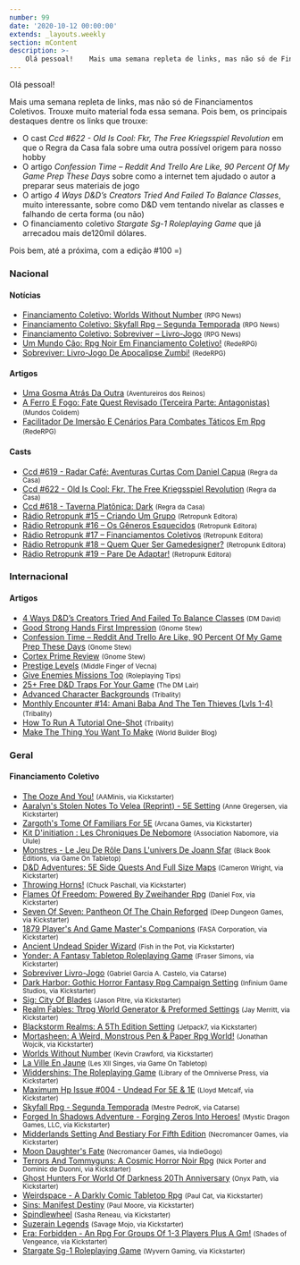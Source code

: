 ```yaml
---
number: 99
date: '2020-10-12 00:00:00'
extends: _layouts.weekly
section: mContent
description: >-
    Olá pessoal!    Mais uma semana repleta de links, mas não só de Financiamentos Coletivos. Trouxe muito material foda essa semana. Pois bem, os principais destaques dentre os links que trouxe:    - O cast _Ccd #622 - Old Is Cool: Fkr, The Free Kriegsspiel Revolution_ em que o Regra da Casa fala s
---
```


Olá pessoal!

Mais uma semana repleta de links, mas não só de Financiamentos Coletivos. Trouxe muito material foda essa semana. Pois bem, os principais destaques dentre os links que trouxe:

- O cast _Ccd #622 - Old Is Cool: Fkr, The Free Kriegsspiel Revolution_ em que o Regra da Casa fala sobre uma outra possível origem para nosso hobby
- O artigo _Confession Time – Reddit And Trello Are Like, 90 Percent Of My Game Prep These Days_ sobre como a internet tem ajudado o autor a preparar seus materiais de jogo
- O artigo _4 Ways D&amp;D’s Creators Tried And Failed To Balance Classes_, muito interessante, sobre como D&amp;D vem tentando nivelar as classes e falhando de certa forma (ou não)
- O financiamento coletivo _Stargate Sg-1 Roleplaying Game_ que já arrecadou mais de120mil dólares.

Pois bem, até a próxima, com a edição #100 =)

### Nacional

#### Notícias

- [Financiamento Coletivo: Worlds Without Number] <small>(RPG News)</small>
- [Financiamento Coletivo: Skyfall Rpg – Segunda Temporada] <small>(RPG News)</small>
- [Financiamento Coletivo: Sobreviver – Livro-Jogo] <small>(RPG News)</small>
- [Um Mundo Cão: Rpg Noir Em Financiamento Coletivo!] <small>(RedeRPG)</small>
- [Sobreviver: Livro-Jogo De Apocalipse Zumbi!] <small>(RedeRPG)</small>

#### Artigos

- [Uma Gosma Atrás Da Outra] <small>(Aventureiros dos Reinos)</small>
- [A Ferro E Fogo: Fate Quest Revisado (Terceira Parte: Antagonistas)] <small>(Mundos Colidem)</small>
- [Facilitador De Imersão E Cenários Para Combates Táticos Em Rpg] <small>(RedeRPG)</small>

#### Casts

- [Ccd #619 - Radar Café: Aventuras Curtas Com Daniel Capua] <small>(Regra da Casa)</small>
- [Ccd #622 - Old Is Cool: Fkr, The Free Kriegsspiel Revolution] <small>(Regra da Casa)</small>
- [Ccd #618 - Taverna Platônica: Dark] <small>(Regra da Casa)</small>
- [Rádio Retropunk #15 – Criando Um Grupo] <small>(Retropunk Editora)</small>
- [Rádio Retropunk #16 – Os Gêneros Esquecidos] <small>(Retropunk Editora)</small>
- [Rádio Retropunk #17 – Financiamentos Coletivos] <small>(Retropunk Editora)</small>
- [Rádio Retropunk #18 – Quem Quer Ser Gamedesigner?] <small>(Retropunk Editora)</small>
- [Rádio Retropunk #19 – Pare De Adaptar!] <small>(Retropunk Editora)</small>

### Internacional

#### Artigos

- [4 Ways D&amp;D’s Creators Tried And Failed To Balance Classes] <small>(DM David)</small>
- [Good Strong Hands First Impression] <small>(Gnome Stew)</small>
- [Confession Time – Reddit And Trello Are Like, 90 Percent Of My Game Prep These Days] <small>(Gnome Stew)</small>
- [Cortex Prime Review] <small>(Gnome Stew)</small>
- [Prestige Levels] <small>(Middle Finger of Vecna)</small>
- [Give Enemies Missions Too] <small>(Roleplaying Tips)</small>
- [25+ Free D&amp;D Traps For Your Game] <small>(The DM Lair)</small>
- [Advanced Character Backgrounds] <small>(Tribality)</small>
- [Monthly Encounter #14: Amani Baba And The Ten Thieves (Lvls 1-4)] <small>(Tribality)</small>
- [How To Run A Tutorial One-Shot] <small>(Tribality)</small>
- [Make The Thing You Want To Make] <small>(World Builder Blog)</small>

### Geral

#### Financiamento Coletivo

- [The Ooze And You!] <small>(AAMinis, via Kickstarter)</small>
- [Aaralyn&#039;s Stolen Notes To Velea (Reprint) - 5E Setting] <small>(Anne Gregersen, via Kickstarter)</small>
- [Zargoth&#039;s Tome Of Familiars For 5E] <small>(Arcana Games, via Kickstarter)</small>
- [Kit D&#039;initiation : Les Chroniques De Nebomore] <small>(Association Nabomore, via Ulule)</small>
- [Monstres - Le Jeu De Rôle Dans L&#039;univers De Joann Sfar] <small>(Black Book Éditions, via Game On Tabletop)</small>
- [D&amp;D Adventures: 5E Side Quests And Full Size Maps] <small>(Cameron Wright, via Kickstarter)</small>
- [Throwing Horns!] <small>(Chuck Paschall, via Kickstarter)</small>
- [Flames Of Freedom: Powered By Zweihander Rpg] <small>(Daniel Fox, via Kickstarter)</small>
- [Seven Of Seven: Pantheon Of The Chain Reforged] <small>(Deep Dungeon Games, via Kickstarter)</small>
- [1879 Player&#039;s And Game Master&#039;s Companions] <small>(FASA Corporation, via Kickstarter)</small>
- [Ancient Undead Spider Wizard] <small>(Fish in the Pot, via Kickstarter)</small>
- [Yonder: A Fantasy Tabletop Roleplaying Game] <small>(Fraser Simons, via Kickstarter)</small>
- [Sobreviver Livro-Jogo] <small>(Gabriel Garcia A. Castelo, via Catarse)</small>
- [Dark Harbor: Gothic Horror Fantasy Rpg Campaign Setting] <small>(Infinium Game Studios, via Kickstarter)</small>
- [Sig: City Of Blades] <small>(Jason Pitre, via Kickstarter)</small>
- [Realm Fables: Ttrpg World Generator &amp; Preformed Settings] <small>(Jay Merritt, via Kickstarter)</small>
- [Blackstorm Realms: A 5Th Edition Setting] <small>(Jetpack7, via Kickstarter)</small>
- [Mortasheen: A Weird, Monstrous Pen &amp; Paper Rpg World!] <small>(Jonathan Wojcik, via Kickstarter)</small>
- [Worlds Without Number] <small>(Kevin Crawford, via Kickstarter)</small>
- [La Ville En Jaune] <small>(Les XII Singes, via Game On Tabletop)</small>
- [Widdershins: The Roleplaying Game] <small>(Library of the Omniverse Press, via Kickstarter)</small>
- [Maximum Hp Issue #004 - Undead For 5E &amp; 1E] <small>(Lloyd Metcalf, via Kickstarter)</small>
- [Skyfall Rpg - Segunda Temporada] <small>(Mestre PedroK, via Catarse)</small>
- [Forged In Shadows Adventure - Forging Zeros Into Heroes!] <small>(Mystic Dragon Games, LLC, via Kickstarter)</small>
- [Midderlands Setting And Bestiary For Fifth Edition] <small>(Necromancer Games, via Kickstarter)</small>
- [Moon Daughter&#039;s Fate] <small>(Necromancer Games, via IndieGogo)</small>
- [Terrors And Tommyguns: A Cosmic Horror Noir Rpg] <small>(Nick Porter and Dominic de Duonni, via Kickstarter)</small>
- [Ghost Hunters For World Of Darkness 20Th Anniversary] <small>(Onyx Path, via Kickstarter)</small>
- [Weirdspace - A Darkly Comic Tabletop Rpg] <small>(Paul Cat, via Kickstarter)</small>
- [Sins: Manifest Destiny] <small>(Paul Moore, via Kickstarter)</small>
- [Spindlewheel] <small>(Sasha Reneau, via Kickstarter)</small>
- [Suzerain Legends] <small>(Savage Mojo, via Kickstarter)</small>
- [Era: Forbidden - An Rpg For Groups Of 1-3 Players Plus A Gm!] <small>(Shades of Vengeance, via Kickstarter)</small>
- [Stargate Sg-1 Roleplaying Game] <small>(Wyvern Gaming, via Kickstarter)</small>


[Financiamento Coletivo: Worlds Without Number]: https://newsrpg.wordpress.com/2020/10/10/financiamento-coletivo-worlds-without-number/
[Worlds Without Number]: https://www.kickstarter.com/projects/1637945166/worlds-without-number
[Um Mundo Cão: Rpg Noir Em Financiamento Coletivo!]: https://www.rederpg.com.br/2020/10/09/um-mundo-cao-rpg-noir-em-financiamento-coletivo/
[Financiamento Coletivo: Skyfall Rpg – Segunda Temporada]: https://newsrpg.wordpress.com/2020/10/07/financiamento-coletivo-skyfall-rpg-segunda-temporada/
[Skyfall Rpg - Segunda Temporada]: https://www.catarse.me/skyfall
[Financiamento Coletivo: Sobreviver – Livro-Jogo]: https://newsrpg.wordpress.com/2020/10/06/financiamento-coletivo-sobreviver-livro-jogo/
[Sobreviver Livro-Jogo]: https://www.catarse.me/sobreviverlivrojogo
[Ancient Undead Spider Wizard]: https://www.kickstarter.com/projects/fishinthepot/ancient-undead-spider-wizard
[Realm Fables: Ttrpg World Generator &amp; Preformed Settings]: https://www.kickstarter.com/projects/shieldicestudio/realm-fables-ttrpg-world-generator-and-preformed-settings
[The Ooze And You!]: https://www.kickstarter.com/projects/aaminis/the-ooze-and-you
[Zargoth&#039;s Tome Of Familiars For 5E]: https://www.kickstarter.com/projects/arcanagames/zargoths-tome-of-familiars-for-5e
[1879 Player&#039;s And Game Master&#039;s Companions]: https://www.kickstarter.com/projects/1879-companions/1879-players-and-game-masters-companions
[Seven Of Seven: Pantheon Of The Chain Reforged]: https://www.kickstarter.com/projects/deepdungeongames/seven-of-seven-pantheon-of-the-chain-reforged
[Sins: Manifest Destiny]: https://www.kickstarter.com/projects/firstfallingleaf/sins-manifest-destiny
[Ghost Hunters For World Of Darkness 20Th Anniversary]: https://www.kickstarter.com/projects/339646881/ghost-hunters-for-world-of-darkness-20th-anniversary
[Maximum Hp Issue #004 - Undead For 5E &amp; 1E]: https://www.kickstarter.com/projects/lmetcalf/maximum-hp-undead
[Blackstorm Realms: A 5Th Edition Setting]: https://www.kickstarter.com/projects/782735675/blackstorm-realms-a-5th-edition-setting
[Midderlands Setting And Bestiary For Fifth Edition]: https://www.kickstarter.com/projects/necromancergames/midderlands-setting-and-bestiary-for-fifth-edition
[Dark Harbor: Gothic Horror Fantasy Rpg Campaign Setting]: https://www.kickstarter.com/projects/darkharbor/dark-harbor-gothic-horror-fantasy-rpg-campaign-setting
[Aaralyn&#039;s Stolen Notes To Velea (Reprint) - 5E Setting]: https://www.kickstarter.com/projects/red-ink-caravan-1/aaralyns-stolen-notes-to-velea-reprint-5e-setting
[Suzerain Legends]: https://www.kickstarter.com/projects/savagemojo/suzerain-legends
[Stargate Sg-1 Roleplaying Game]: https://www.kickstarter.com/projects/wyvrengaming/stargate-roleplaying-game
[Weirdspace - A Darkly Comic Tabletop Rpg]: https://www.kickstarter.com/projects/weirdspace/weirdspace-a-darkly-comic-tabletop-rpg
[Widdershins: The Roleplaying Game]: https://www.kickstarter.com/projects/libomni/widdershins-the-roleplaying-game
[Flames Of Freedom: Powered By Zweihander Rpg]: https://www.kickstarter.com/projects/grimandperilous/flames-of-freedom-powered-by-zweihander-rpg
[Terrors And Tommyguns: A Cosmic Horror Noir Rpg]: https://www.kickstarter.com/projects/drinkinghorngames/terrors-and-tommyguns-a-cosmic-horror-noir-rpg
[Mortasheen: A Weird, Monstrous Pen &amp; Paper Rpg World!]: https://www.kickstarter.com/projects/484998492/mortasheen-a-weird-monstrous-pen-and-paper-rpg-world
[Sig: City Of Blades]: https://www.kickstarter.com/projects/Jagash/sig-city-of-blades
[Yonder: A Fantasy Tabletop Roleplaying Game]: https://www.kickstarter.com/projects/frasersimons/yonder-a-fantasy-tabletop-roleplaying-game
[Spindlewheel]: https://www.kickstarter.com/projects/teacabbage/spindlewheel
[Era: Forbidden - An Rpg For Groups Of 1-3 Players Plus A Gm!]: https://www.kickstarter.com/projects/shadesofvengeance/era-forbidden-an-rpg-of-hope-in-an-invaded-world
[Throwing Horns!]: https://www.kickstarter.com/projects/battlestations1/throwing-horns
[La Ville En Jaune]: https://www.gameontabletop.com/cf414/la-ville-en-jaune.html
[Kit D&#039;initiation : Les Chroniques De Nebomore]: https://fr.ulule.com/lcnjdr/
[Monstres - Le Jeu De Rôle Dans L&#039;univers De Joann Sfar]: https://www.gameontabletop.com/cf407/monstres-le-jeu-de-role-dans-l-univers-de-joann-sfar.html
[D&amp;D Adventures: 5E Side Quests And Full Size Maps]: https://www.kickstarter.com/projects/246247310/5e-side-quests
[Forged In Shadows Adventure - Forging Zeros Into Heroes!]: https://www.kickstarter.com/projects/mysticdragongames/forged-in-shadows
[Moon Daughter&#039;s Fate]: https://www.indiegogo.com/projects/moon-daughter-s-fate#/
[A Ferro E Fogo: Fate Quest Revisado (Terceira Parte: Antagonistas)]: https://www.mundoscolidem.com.br/fate-quest-antagonistas/
[Give Enemies Missions Too]: https://www.roleplayingtips.com/adventure-building-campaigns/give-enemies-missions-too/
[Ccd #618 - Taverna Platônica: Dark]: https://regradacasa.podbean.com/e/ccd-618-taverna-platonica-dark/
[How To Run A Tutorial One-Shot]: https://www.tribality.com/2020/10/06/how-to-run-a-tutorial-one-shot/
[4 Ways D&amp;D’s Creators Tried And Failed To Balance Classes]: https://dmdavid.com/tag/4-ways-dds-creators-tried-and-failed-to-balance-classes/
[Cortex Prime Review]: https://gnomestew.com/cortex-prime-review/
[Ccd #619 - Radar Café: Aventuras Curtas Com Daniel Capua]: https://regradacasa.podbean.com/e/ccd-619-radar-cafe-aventuras-curtas-com-daniel-capua/
[Uma Gosma Atrás Da Outra]: https://aventureirosdosreinos.com/uma-gosma-atras-da-outra/
[Monthly Encounter #14: Amani Baba And The Ten Thieves (Lvls 1-4)]: https://www.tribality.com/2020/10/07/monthly-encounter-14-amani-baba-and-the-ten-thieves-lvls-1-4/
[Prestige Levels]: https://mfov.magehandpress.com/2020/10/prestige-levels.html
[Confession Time – Reddit And Trello Are Like, 90 Percent Of My Game Prep These Days]: https://gnomestew.com/confession-time-reddit-and-trello-are-like-90-percent-of-my-game-prep-these-days/
[Sobreviver: Livro-Jogo De Apocalipse Zumbi!]: https://www.rederpg.com.br/2020/10/07/sobreviver-livro-jogo-de-apocalipse-zumbi/
[Rádio Retropunk #19 – Pare De Adaptar!]: https://retropunk.com.br/editora/radio-retropunk-19-pare-de-adaptar/
[Rádio Retropunk #18 – Quem Quer Ser Gamedesigner?]: https://retropunk.com.br/editora/radio-retropunk-18-quem-quer-ser-gamedesigner/
[Rádio Retropunk #17 – Financiamentos Coletivos]: https://retropunk.com.br/editora/radio-retropunk-17-financiamentos-coletivos/
[Rádio Retropunk #16 – Os Gêneros Esquecidos]: https://retropunk.com.br/editora/radio-retropunk-16-os-generos-esquecidos/
[Rádio Retropunk #15 – Criando Um Grupo]: https://retropunk.com.br/editora/radio-retropunk-15-criando-um-grupo/
[Make The Thing You Want To Make]: https://worldbuilderblog.me/2020/10/09/make-the-thing-you-want-to-make/
[Good Strong Hands First Impression]: https://gnomestew.com/good-strong-hands-first-impression/
[25+ Free D&amp;D Traps For Your Game]: https://www.thedmlair.com/2020/10/10/25-free-dd-traps-for-your-game/
[Facilitador De Imersão E Cenários Para Combates Táticos Em Rpg]: https://www.rederpg.com.br/2020/10/11/facilitador-de-imersao-e-cenarios-para-combates-taticos-em-rpg/
[Ccd #622 - Old Is Cool: Fkr, The Free Kriegsspiel Revolution]: https://regradacasa.podbean.com/e/ccd-622-old-is-cool-fkr-the-free-kriegsspiel-revolution/
[Advanced Character Backgrounds]: https://www.tribality.com/2020/10/12/advanced-character-backgrounds/
